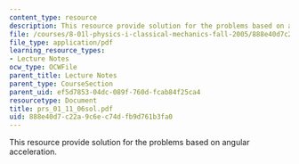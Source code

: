 ```yaml
---
content_type: resource
description: This resource provide solution for the problems based on angular acceleration.
file: /courses/8-01l-physics-i-classical-mechanics-fall-2005/888e40d7c22a9c6ec74dfb9d761b3fa0_prs_01_11_06sol.pdf
file_type: application/pdf
learning_resource_types:
- Lecture Notes
ocw_type: OCWFile
parent_title: Lecture Notes
parent_type: CourseSection
parent_uid: ef5d7853-04dc-089f-760d-fcab84f25ca4
resourcetype: Document
title: prs_01_11_06sol.pdf
uid: 888e40d7-c22a-9c6e-c74d-fb9d761b3fa0
---
```

This resource provide solution for the problems based on angular acceleration.


